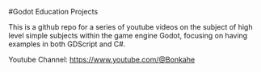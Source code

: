 #Godot Education Projects

This is a github repo for a series of youtube videos on the subject of high level simple subjects within the game engine Godot, focusing on having examples in both GDScript and C#.

Youtube Channel:
https://www.youtube.com/@Bonkahe
